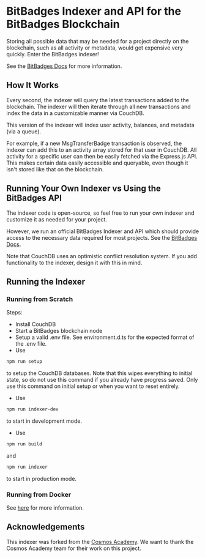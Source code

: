 # BitBadges Indexer and API for the BitBadges Blockchain
Storing all possible data that may be needed for a project directly on the blockchain, such as all activity or metadata, would get expensive very quickly. Enter the BitBadges indexer!

See the [BitBadges Docs](
    https://docs.bitbadges.io
) for more information.

## How It Works
Every second, the indexer will query the latest transactions added to the blockchain. The indexer will then iterate through all new transactions and index the data in a customizable manner via CouchDB. 

This version of the indexer will index user activity, balances, and metadata (via a queue).

For example, if a new MsgTransferBadge transaction is observed, the indexer can add this to an activity array stored for that user in CouchDB. All activity for a specific user can then be easily fetched via the Express.js API. This makes certain data easily accessible and queryable, even though it isn't stored like that on the blockchain.

## Running Your Own Indexer vs Using the BitBadges API
The indexer code is open-source, so feel free to run your own indexer and customize it as needed for your project. 

However, we run an official BitBadges Indexer and API which should provide access to the necessary data required for most projects. See the [BitBadges Docs](
    https://docs.bitbadges.io
).

Note that CouchDB uses an optimistic conflict resolution system. If you add functionality to the indexer, design it with this in mind.

## Running the Indexer
### Running from Scratch
Steps:
- Install CouchDB
- Start a BitBadges blockchain node
- Setup a valid .env file. See environment.d.ts for the expected format of the .env file.
- Use 
```bash
npm run setup
``` 
to setup the CouchDB databases. Note that this wipes everything to initial state, so do not use this command if you already have progress saved. Only use this command on initial setup or when you want to reset entirely.
- Use 
```bash
npm run indexer-dev
```
to start in development mode.
- Use 
```bash
npm run build
```
and 
```bash
npm run indexer
``` 
to start in production mode.

### Running from Docker
See [here](https://github.com/bitbadges/bitbadges-docker) for more information.

## Acknowledgements
This indexer was forked from the [Cosmos Academy](
    https://github.com/cosmos/academy-checkers-ui
). We want to thank the Cosmos Academy team for their work on this project.